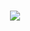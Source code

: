 <h1 align="center">
    <img src="https://readme-typing-svg.herokuapp.com/?font=Righteous&size=35&center=true&vCenter=true&width=500&height=70&duration=4000&lines=مرحباً+بالجميع!+👋;أنا+مساعد+ذكي!;" />
</h1>
